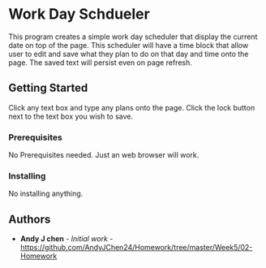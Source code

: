# Work Day Schdueler

This program creates a simple work day scheduler that display the current date on top of the page. This scheduler will have a time block that allow user to edit and save what they plan to do on that day and time onto the page. The saved text will persist even on page refresh. 

## Getting Started

Click any text box and type any plans onto the page. Click the lock button next to the text box you wish to save.

### Prerequisites

No Prerequisites needed. Just an web browser will work.

### Installing

No installing anything.

## Authors

* **Andy J chen** - *Initial work* - https://github.com/AndyJChen24/Homework/tree/master/Week5/02-Homework

